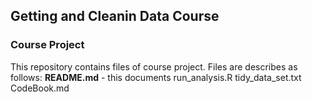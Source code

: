 ## Getting and Cleanin Data Course

### Course Project

This repository contains files of course project.
Files are describes as follows:
**README.md** - this documents
run_analysis.R
tidy_data_set.txt
CodeBook.md